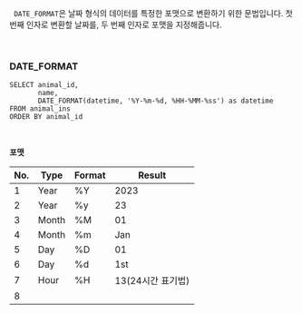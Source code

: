 
  &nbsp;&nbsp;`DATE_FORMAT`은 날짜 형식의 데이터를 특정한 포맷으로 변환하기 위한 문법입니다. 첫 번째 인자로 변환할 날짜를, 두 번째 인자로 포맷을 지정해줍니다.

<br>

### DATE_FORMAT

```mysql
SELECT animal_id,
       name,
       DATE_FORMAT(datetime, '%Y-%m-%d, %HH-%MM-%ss') as datetime
FROM animal_ins
ORDER BY animal_id
```

<br>

**포맷**

| No. | Type  | Format | Result       |
| --- | ----- | ------ | ------------ |
| 1   | Year  | %Y     | 2023         |
| 2   | Year  | %y     | 23           |
| 3   | Month | %M     | 01           |
| 4   | Month | %m     | Jan          |
| 5   | Day   | %D     | 01           |
| 6   | Day   | %d     | 1st          |
| 7   | Hour  | %H     | 13(24시간 표기법) |
| 8   |       |        |              |
